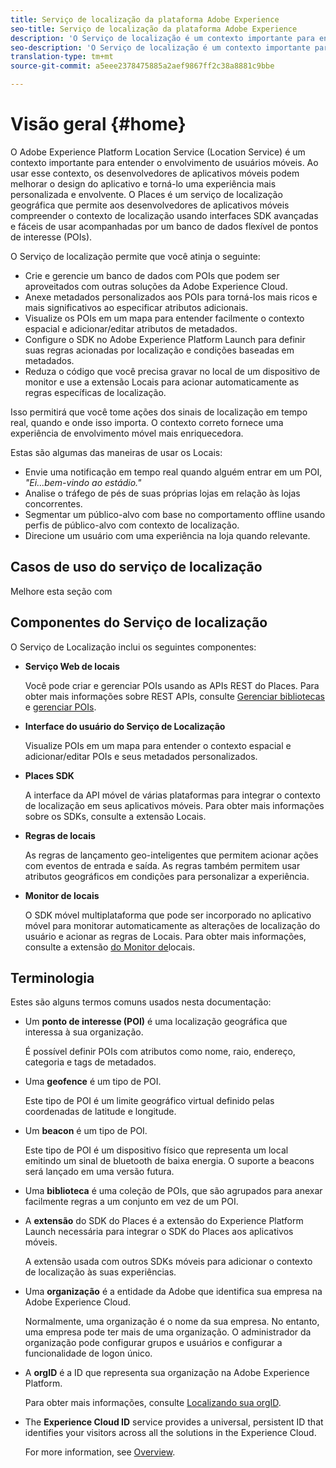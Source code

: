```yaml
---
title: Serviço de localização da plataforma Adobe Experience
seo-title: Serviço de localização da plataforma Adobe Experience
description: 'O Serviço de localização é um contexto importante para entender o envolvimento de usuários móveis. Ao usar esse contexto, os desenvolvedores de aplicativos móveis podem melhorar o design do aplicativo e torná-lo uma experiência mais personalizada e envolvente. '
seo-description: 'O Serviço de localização é um contexto importante para entender o envolvimento de usuários móveis. Ao usar esse contexto, os desenvolvedores de aplicativos móveis podem melhorar o design do aplicativo e torná-lo uma experiência mais personalizada e envolvente. '
translation-type: tm+mt
source-git-commit: a5eee2378475885a2aef9867ff2c38a8881c9bbe

---
```



# Visão geral {#home}

O Adobe Experience Platform Location Service (Location Service) é um contexto importante para entender o envolvimento de usuários móveis. Ao usar esse contexto, os desenvolvedores de aplicativos móveis podem melhorar o design do aplicativo e torná-lo uma experiência mais personalizada e envolvente. O Places é um serviço de localização geográfica que permite aos desenvolvedores de aplicativos móveis compreender o contexto de localização usando interfaces SDK avançadas e fáceis de usar acompanhadas por um banco de dados flexível de pontos de interesse (POIs).

O Serviço de localização permite que você atinja o seguinte:

* Crie e gerencie um banco de dados com POIs que podem ser aproveitados com outras soluções da Adobe Experience Cloud.
* Anexe metadados personalizados aos POIs para torná-los mais ricos e mais significativos ao especificar atributos adicionais.
* Visualize os POIs em um mapa para entender facilmente o contexto espacial e adicionar/editar atributos de metadados.
* Configure o SDK no Adobe Experience Platform Launch para definir suas regras acionadas por localização e condições baseadas em metadados.
* Reduza o código que você precisa gravar no local de um dispositivo de monitor e use a extensão Locais para acionar automaticamente as regras específicas de localização.

Isso permitirá que você tome ações dos sinais de localização em tempo real, quando e onde isso importa. O contexto correto fornece uma experiência de envolvimento móvel mais enriquecedora.

Estas são algumas das maneiras de usar os Locais:

* Envie uma notificação em tempo real quando alguém entrar em um POI, *"Ei...bem-vindo ao estádio."*
* Analise o tráfego de pés de suas próprias lojas em relação às lojas concorrentes.
* Segmentar um público-alvo com base no comportamento offline usando perfis de público-alvo com contexto de localização.
* Direcione um usuário com uma experiência na loja quando relevante.

## Casos de uso do serviço de localização

Melhore esta seção com

## Componentes do Serviço de localização

O Serviço de Localização inclui os seguintes componentes:

* **Serviço Web de locais**

   Você pode criar e gerenciar POIs usando as APIs REST do Places. Para obter mais informações sobre REST APIs, consulte [Gerenciar bibliotecas](/help/web-service-api/api-usage/manage-libraries/manage-libraries.md) e [gerenciar POIs](/help/web-service-api/api-usage/manage-pois/manage-pois.md).

* **Interface do usuário do Serviço de Localização**

   Visualize POIs em um mapa para entender o contexto espacial e adicionar/editar POIs e seus metadados personalizados.

* **Places SDK**

   A interface da API móvel de várias plataformas para integrar o contexto de localização em seus aplicativos móveis. Para obter mais informações sobre os SDKs, consulte a extensão [](/help/places-ext-aep-sdks/places-extension/places-extension.md)Locais.

* **Regras de locais**

   As regras de lançamento geo-inteligentes que permitem acionar ações com eventos de entrada e saída. As regras também permitem usar atributos geográficos em condições para personalizar a experiência.

* **Monitor de locais**

   O SDK móvel multiplataforma que pode ser incorporado no aplicativo móvel para monitorar automaticamente as alterações de localização do usuário e acionar as regras de Locais. Para obter mais informações, consulte a extensão [do Monitor de](/help/places-ext-aep-sdks/places-monitor-extension/places-monitor-extension.md)locais.

## Terminologia

Estes são alguns termos comuns usados nesta documentação:

* Um **ponto de interesse (POI)** é uma localização geográfica que interessa à sua organização.

   É possível definir POIs com atributos como nome, raio, endereço, categoria e tags de metadados.

* Uma **geofence** é um tipo de POI.

   Este tipo de POI é um limite geográfico virtual definido pelas coordenadas de latitude e longitude.

* Um **beacon** é um tipo de POI.

   Este tipo de POI é um dispositivo físico que representa um local emitindo um sinal de bluetooth de baixa energia. O suporte a beacons será lançado em uma versão futura.

* Uma **biblioteca** é uma coleção de POIs, que são agrupados para anexar facilmente regras a um conjunto em vez de um POI.

* A **extensão** do SDK do Places é a extensão do Experience Platform Launch necessária para integrar o SDK do Places aos aplicativos móveis.

   A extensão usada com outros SDKs móveis para adicionar o contexto de localização às suas experiências.

* Uma **organização** é a entidade da Adobe que identifica sua empresa na Adobe Experience Cloud.

   Normalmente, uma organização é o nome da sua empresa. No entanto, uma empresa pode ter mais de uma organização. O administrador da organização pode configurar grupos e usuários e configurar a funcionalidade de logon único.

* A **orgID** é a ID que representa sua organização na Adobe Experience Platform.

   Para obter mais informações, consulte [Localizando sua orgID](https://forums.adobe.com/thread/2339895).

* The **Experience Cloud ID** service provides a universal, persistent ID that identifies your visitors across all the solutions in the Experience Cloud.

   For more information, see [Overview](https://docs.adobe.com/content/help/en/id-service/using/intro/overview.html).